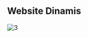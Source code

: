 ## Website Dinamis
![3](https://github.com/user-attachments/assets/148e2a79-aa85-4705-b864-a42ba118ebca)
